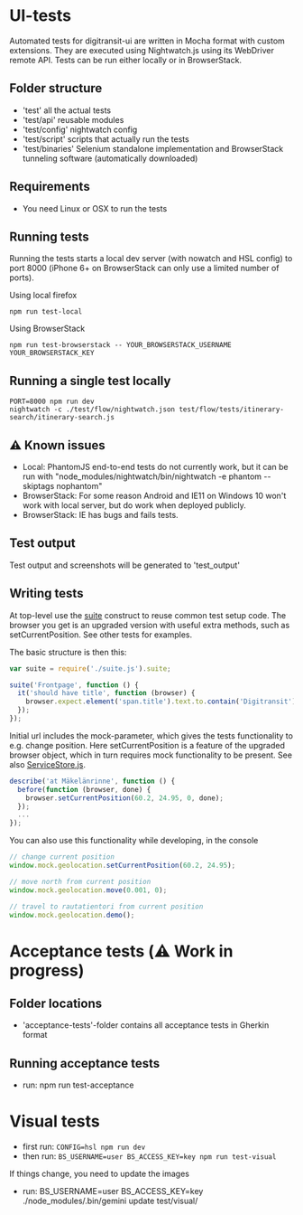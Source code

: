 # UI-tests

Automated tests for digitransit-ui are written in Mocha format with custom extensions. They are executed using Nightwatch.js using its WebDriver remote API. Tests can be run either locally or in BrowserStack.

## Folder structure
- 'test' all the actual tests
- 'test/api' reusable modules
- 'test/config' nightwatch config
- 'test/script' scripts that actually run the tests
- 'test/binaries' Selenium standalone implementation and BrowserStack tunneling software (automatically downloaded)

## Requirements
- You need Linux or OSX to run the tests

## Running tests

Running the tests starts a local dev server (with nowatch and HSL config) to port 8000 (iPhone 6+ on BrowserStack can only use a limited number of ports).

Using local firefox
```
npm run test-local
```

Using BrowserStack
```
npm run test-browserstack -- YOUR_BROWSERSTACK_USERNAME YOUR_BROWSERSTACK_KEY
```

## Running a single test locally
```
PORT=8000 npm run dev
nightwatch -c ./test/flow/nightwatch.json test/flow/tests/itinerary-search/itinerary-search.js
```


## :warning: Known issues
- Local: PhantomJS end-to-end tests do not currently work, but it can be run with "node_modules/nightwatch/bin/nightwatch -e phantom --skiptags nophantom"
- BrowserStack: For some reason Android and IE11 on Windows 10 won't work with local server, but do work when deployed publicly.
- BrowserStack: IE has bugs and fails tests.

## Test output
Test output and screenshots will be generated to 'test_output'

## Writing tests

At top-level use the [suite](../test/api/suite.js) construct to reuse common test setup code. The browser you get is an upgraded version with useful extra methods, such as setCurrentPosition. See other tests for examples.

The basic structure is then this:
```js
var suite = require('./suite.js').suite;

suite('Frontpage', function () {
  it('should have title', function (browser) {
    browser.expect.element('span.title').text.to.contain('Digitransit');
  });
});
```

Initial url includes the mock-parameter, which gives the tests functionality to e.g. change position. Here setCurrentPosition is a feature of the upgraded browser object, which in turn requires mock functionality to be present. See also [ServiceStore.js](../app/store/ServiceStore.js).

```js
describe('at Mäkelänrinne', function () {
  before(function (browser, done) {
    browser.setCurrentPosition(60.2, 24.95, 0, done);
  });
  ...
});
```

You can also use this functionality while developing, in the console
```js
// change current position
window.mock.geolocation.setCurrentPosition(60.2, 24.95);

// move north from current position
window.mock.geolocation.move(0.001, 0);

// travel to rautatientori from current position
window.mock.geolocation.demo();
```

# Acceptance tests (:warning: Work in progress)

## Folder locations
- 'acceptance-tests'-folder contains all acceptance tests in Gherkin format

## Running acceptance tests
- run: npm run test-acceptance

# Visual tests

- first run: `CONFIG=hsl npm run dev`
- then run: `BS_USERNAME=user BS_ACCESS_KEY=key npm run test-visual`

If things change, you need to update the images

- run: BS_USERNAME=user BS_ACCESS_KEY=key ./node_modules/.bin/gemini update test/visual/
